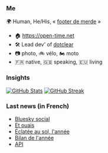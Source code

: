 ### Me

🌍 Human, He/His, « [footer de merde](https://open-time.net/post/2013/07/17/La-veritable-histoire-du-Footer-de-merde-) » 
* 🏠 https://open-time.net 
* 🛠️ Lead dev' of [dotclear](https://git.dotclear.org/dev/dotclear)
* 📷 photo, 🚲 vélo, 🏍️ moto 
* 🇫🇷 native, 🇬🇧 speaking, 🇪🇺 living

### Insights

[![GitHub Stats](https://github-readme-stats-sigma-five.vercel.app/api?username=franck-paul)](https://github.com/franck-paul)
[![GitHub Streak](https://github-readme-streak-stats.herokuapp.com?user=franck-paul)](https://git.io/streak-stats)

### Last news (in French)

<!-- BLOG-POST-LIST:START -->
- [Bluesky social](https://open-time.net/post/2024/01/02/Bluesky-social)
- [Et ouais](https://open-time.net/post/2024/01/01/Et-ouais)
- [Éclatée au sol, l&#39;année](https://open-time.net/post/2023/12/30/Eclatee-au-sol-l-annee)
- [Bilan de l&#39;année](https://open-time.net/post/2023/12/30/Bilan-de-l-annee)
- [API](https://open-time.net/post/2023/12/29/API)
<!-- BLOG-POST-LIST:END -->
